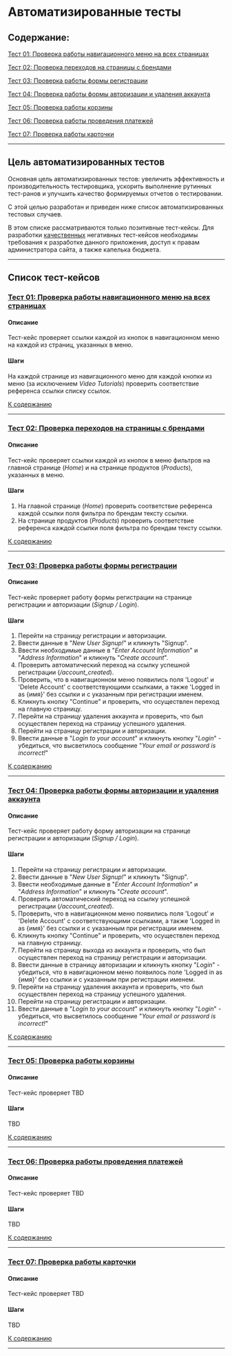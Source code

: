 # Автоматизированные тесты

## Содержание:

[Тест 01: Проверка работы навигационного меню на всех страницах](#тест-01-проверка-работы-навигационного-меню-на-всех-страницах)

[Тест 02: Проверка переходов на страницы с брендами](#тест-02-проверка-переходов-на-страницы-с-брендами)

[Тест 03: Проверка работы формы регистрации](#тест-03-проверка-работы-формы-регистрации)

[Тест 04: Проверка работы формы авторизации и удаления аккаунта](#тест-04-проверка-работы-формы-авторизации-и-удаления-аккаунта)

[Тест 05: Проверка работы корзины](#тест-05-проверка-работы-корзины)

[Тест 06: Проверка работы проведения платежей](#тест-06-проверка-работы-проведения-платежей)

[Тест 07: Проверка работы карточки](#тест-07-проверка-работы-карточки)

___

## Цель автоматизированных тестов

Основная цель автоматизированных тестов: увеличить эффективность и производительность тестировщика, ускорить выполнение рутинных тест-ранов и улучшить качество формируемых отчетов о тестировании.

С этой целью разработан и приведен ниже список автоматизированных тестовых случаев.

В этом списке рассматриваются только позитивные тест-кейсы. Для разработки <ins>качественных</ins> негативных тест-кейсов необходимы требования к разработке данного приложения, доступ к правам администратора сайта, а также капелька бюджета.

___

## Список тест-кейсов

### <ins>Тест 01: Проверка работы навигационного меню на всех страницах</ins>

#### Описание

Тест-кейс проверяет ссылки каждой из кнопок в навигационном меню на каждой из страниц, указанных в меню.

#### Шаги

На каждой странице из навигационного меню для каждой кнопки из меню (за исключением *Video Tutorials*) проверить соответствие референса ссылки списку ссылок.

[К содержанию](#содержание)

___

### <ins>Тест 02: Проверка переходов на страницы с брендами</ins>

#### Описание

Тест-кейс проверяет ссылки каждой из кнопок в меню фильтров на главной странице (*Home*) и на странице продуктов (*Products*), указанных в меню.

#### Шаги

1. На главной странице (*Home*) проверить соответствие референса каждой ссылки поля фильтра по брендам тексту ссылки.
1. На странице продуктов (*Products*) проверить соответствие референса каждой ссылки поля фильтра по брендам тексту ссылки.

[К содержанию](#содержание)

___

### <ins>Тест 03: Проверка работы формы регистрации</ins>

#### Описание

Тест-кейс проверяет работу формы регистрации на странице регистрации и авторизации (*Signup / Login*).

#### Шаги

1. Перейти на страницу регистрации и авторизации.
1. Ввести данные в "*New User Signup!*" и кликнуть "Signup".
1. Ввести необходимые данные в "*Enter Account Information*" и "*Address Information*" и кликнуть "*Create account*".
1. Проверить автоматический переход на ссылку успешной регистрации (*/account_created*).
1. Проверить, что в навигационном меню появились поля 'Logout' и 'Delete Account' с соответствующими ссылками, а также 'Logged in as {имя}' без ссылки и с указанным при регистрации именем.
1. Кликнуть кнопку "Continue" и проверить, что осуществлен переход на главную страницу.
1. Перейти на страницу удаления аккаунта и проверить, что был осуществлен переход на страницу успешного удаления.
1. Перейти на страницу регистрации и авторизации.
1. Ввести данные в "*Login to your account*" и кликнуть кнопку "*Login*" - убедиться, что высветилось сообщение "*Your email or password is incorrect!*"


[К содержанию](#содержание)

___

### <ins>Тест 04: Проверка работы формы авторизации и удаления аккаунта</ins>

#### Описание

Тест-кейс проверяет работу форму авторизации на странице регистрации и авторизации (*Signup / Login*).

#### Шаги

1. Перейти на страницу регистрации и авторизации.
1. Ввести данные в "*New User Signup!*" и кликнуть "Signup".
1. Ввести необходимые данные в "*Enter Account Information*" и "*Address Information*" и кликнуть "*Create account*".
1. Проверить автоматический переход на ссылку успешной регистрации (*/account_created*).
1. Проверить, что в навигационном меню появились поля 'Logout' и 'Delete Account' с соответствующими ссылками, а также 'Logged in as {имя}' без ссылки и с указанным при регистрации именем.
1. Кликнуть кнопку "Continue" и проверить, что осуществлен переход на главную страницу.
1. Перейти на страницу выхода из аккаунта и проверить, что был осуществлен переход на страницу регистрации и авторизации.
1. Ввести данные в страницу авторизации и кликнуть кнопку "*Login*" - убедиться, что в навигационном меню появилось поле 'Logged in as {имя}' без ссылки и с указанным при регистрации именем.
1. Перейти на страницу удаления аккаунта и проверить, что был осуществлен переход на страницу успешного удаления.
1. Перейти на страницу регистрации и авторизации.
1. Ввести данные в "*Login to your account*" и кликнуть кнопку "*Login*" - убедиться, что высветилось сообщение "*Your email or password is incorrect!*"

[К содержанию](#содержание)

___

### <ins>Тест 05: Проверка работы корзины</ins>

#### Описание

Тест-кейс проверяет TBD

#### Шаги

TBD

[К содержанию](#содержание)

___

### <ins>Тест 06: Проверка работы проведения платежей</ins>

#### Описание

Тест-кейс проверяет TBD

#### Шаги

TBD

[К содержанию](#содержание)

___

### <ins>Тест 07: Проверка работы карточки</ins>

#### Описание

Тест-кейс проверяет TBD

#### Шаги

TBD

[К содержанию](#содержание)

___
